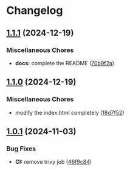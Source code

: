 # Changelog

## [1.1.1](https://github.com/meysam81/default-backend/compare/v1.1.0...v1.1.1) (2024-12-19)


### Miscellaneous Chores

* **docs:** complete the README ([70b9f2a](https://github.com/meysam81/default-backend/commit/70b9f2ab5f3ca6537aa71d62fc7aeb2c2073c990))

## [1.1.0](https://github.com/meysam81/default-backend/compare/v1.0.1...v1.1.0) (2024-12-19)


### Miscellaneous Chores

* modify the index.html completely ([18d7f52](https://github.com/meysam81/default-backend/commit/18d7f52db8226fdfb63d84861aa10c843f14276c))

## [1.0.1](https://github.com/meysam81/default-backend/compare/v1.0.0...v1.0.1) (2024-11-03)


### Bug Fixes

* **CI:** remove trivy job ([46f9c84](https://github.com/meysam81/default-backend/commit/46f9c8405eee4a309ebd844b174f86c793f3c0b6))
